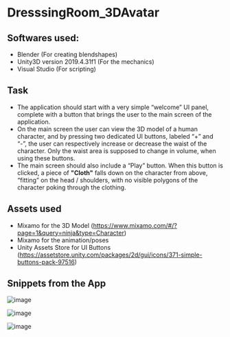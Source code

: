 # DresssingRoom_3DAvatar

## **Softwares used:**

* Blender (For creating blendshapes)
* Unity3D version 2019.4.31f1 (For the mechanics)
* Visual Studio (For scripting)
## **Task**

* The application should start with a very simple “welcome” UI panel, complete with a button
that brings the user to the main screen of the application.
* On the main screen the user can view the 3D model of a human character, and by pressing
two dedicated UI buttons, labeled “+” and “-”, the user can respectively increase or decrease
the waist of the character. Only the waist area is supposed to change in volume, when using
these buttons.
* The main screen should also include a “Play” button. When this button is clicked, a piece of
**"Cloth"** falls down on the character from above, “fitting” on the head / shoulders, with no
visible polygons of the character poking through the clothing.

## **Assets used**

* Mixamo for the 3D Model (https://www.mixamo.com/#/?page=1&query=ninja&type=Character)
* Mixamo for the animation/poses
* Unity Assets Store for UI Buttons (https://assetstore.unity.com/packages/2d/gui/icons/371-simple-buttons-pack-97516)


## **Snippets from the App**

![image](https://user-images.githubusercontent.com/77782738/166439713-a87f9a55-0182-4926-80b3-59ebe1b2e0d4.png)

![image](https://user-images.githubusercontent.com/77782738/166439762-ad4b8605-e04a-4692-a9c2-3e2c772325c6.png)

![image](https://user-images.githubusercontent.com/77782738/166439944-6b239aec-1d8a-43a3-b924-f62b2895f97a.png)


